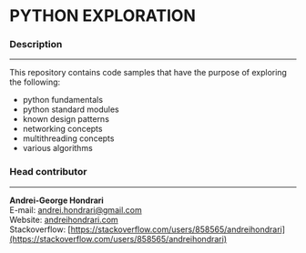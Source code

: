 # PYTHON EXPLORATION

### Description
---
This repository contains code samples that have the purpose of exploring the following:
- python fundamentals
- python standard modules
- known design patterns
- networking concepts
- multithreading concepts
- various algorithms

### Head contributor
---

**Andrei-George Hondrari**  
E-mail: [andrei.hondrari@gmail.com](mailto:andrei.hondrari@gmail.com)  
Website: [andreihondrari.com](https://andreihondrari.com)  
Stackoverflow: [https://stackoverflow.com/users/858565/andreihondrari](https://stackoverflow.com/users/858565/andreihondrari)